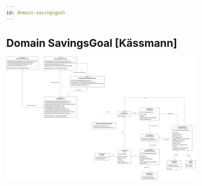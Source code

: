 ```yaml
---
id: domain-savingsgoal
---
```


# Domain SavingsGoal [Kässmann]

![Domain SavingsGoal](../../figures/design/domain_savingsgoal.svg)